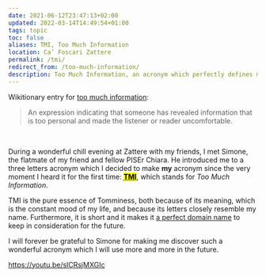 ```yaml
---
date: 2021-06-12T23:47:13+02:00
updated: 2022-03-14T14:49:54+01:00
tags: topic
toc: false
aliases: TMI, Too Much Information
location: Ca’ Foscari Zattere
permalink: /tmi/
redirect_from: /too-much-information/
description: Too Much Information, an acronym which perfectly defines my tomminess
---
```

Wikitionary entry for [too much information][tmi]:

> An expression indicating that someone has revealed information that is too personal and made the listener or reader uncomfortable.

<br>

During a wonderful chill evening at Zattere with my friends, I met Simone, the flatmate of my friend and fellow PISEr Chiara. He introduced me to a three letters acronym which I decided to make **my** acronym since the very moment I heard it for the first time: <mark><abbr title='Too Much Information'><strong>TMI</strong></abbr></mark>, which stands for *Too Much Information*.

TMI is the pure essence of Tomminess, both because of its meaning, which is the constant mood of my life, and because its letters closely resemble my name. Furthermore, it is short and it makes it [a perfect domain name](https://shop.gandi.net/en/domain/suggest?search=tmi 'Search tmi.\* domains on Gandi') to keep in consideration for the future.

I will forever be grateful to Simone for making me discover such a wonderful acronym which I will use more and more in the future.

https://youtu.be/slCRsjMXGIc

[tmi]: https://en.wiktionary.org/wiki/too_much_information '“too much information” on Wikitionary'